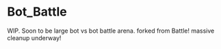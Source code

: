 # Bot_Battle
WIP. Soon to be large bot vs bot battle arena. forked from Battle!
massive cleanup underway!

